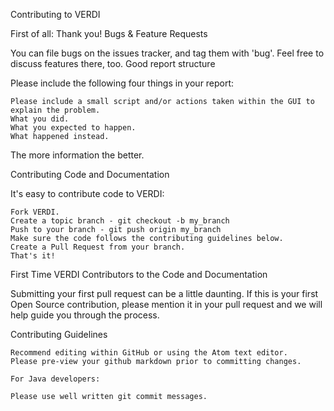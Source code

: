 Contributing to VERDI

First of all: Thank you!
Bugs & Feature Requests

You can file bugs on the issues tracker, and tag them with 'bug'. Feel free to discuss features there, too.
Good report structure

Please include the following four things in your report:

    Please include a small script and/or actions taken within the GUI to explain the problem.
    What you did.
    What you expected to happen.
    What happened instead.

The more information the better.

Contributing Code and Documentation

It's easy to contribute code to VERDI:

    Fork VERDI.
    Create a topic branch - git checkout -b my_branch
    Push to your branch - git push origin my_branch
    Make sure the code follows the contributing guidelines below.
    Create a Pull Request from your branch.
    That's it!

First Time VERDI Contributors to the Code and Documentation

Submitting your first pull request can be a little daunting. 
If this is your first Open Source contribution, please mention it in your pull request and we will help guide you through the process.

Contributing Guidelines

    
    Recommend editing within GitHub or using the Atom text editor.
    Please pre-view your github markdown prior to committing changes.
    
    For Java developers:
    
    Please use well written git commit messages.
